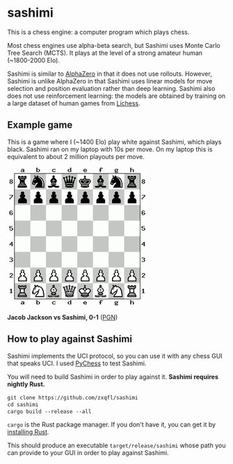 # sashimi

This is a chess engine: a computer program which plays chess.

Most chess engines use alpha-beta search, but Sashimi uses Monte Carlo Tree Search (MCTS).
It plays at the level of a strong amateur human (~1800-2000 Elo).

Sashimi is similar to [AlphaZero](https://en.wikipedia.org/wiki/AlphaZero) in that it does
not use rollouts.
However, Sashimi is unlike AlphaZero in that Sashimi uses linear models
for move selection and position evaluation rather than deep learning.
Sashimi also does not use reinforcement learning: the models are obtained by
training on a large dataset of human games from [Lichess](https://lichess.org/).

## Example game

This is a game where I (~1400 Elo) play white against Sashimi, which plays black.
Sashimi ran on my laptop with 10s per move.
On my laptop this is equivalent to about 2 million playouts per move.

![Example game](example_game.gif "Jacob Jackson vs. Sashimi")

**Jacob Jackson vs Sashimi, 0-1** ([PGN](example_game.pgn))

## How to play against Sashimi

Sashimi implements the UCI protocol, so you can use it with any chess GUI that speaks UCI.
I used [PyChess](http://pychess.org/) to test Sashimi.

You will need to build Sashimi in order to play against it.
**Sashimi requires nightly Rust.**
```
git clone https://github.com/zxqfl/sashimi
cd sashimi
cargo build --release --all
```
`cargo` is the Rust package manager.
If you don't have it, you can get it by
[installing Rust](https://www.rust-lang.org/en-US/install.html).

This should produce an executable `target/release/sashimi`
whose path you can provide to your GUI in order to play against Sashimi.
